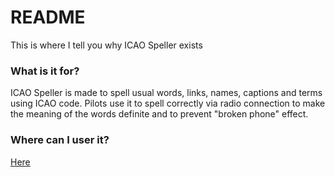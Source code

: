 # README #

This is where I tell you why ICAO Speller exists

### What is it for? ###

ICAO Speller is made to spell usual words, links, names, captions and terms using ICAO code. Pilots use it to spell correctly via radio connection to make the meaning of the words definite and to prevent "broken phone" effect.

### Where can I user it? ###

[Here](icaoalpha.apphb.com)

